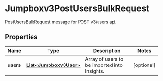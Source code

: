 

# Jumpboxv3PostUsersBulkRequest

PostUsersBulkRequest message for POST v3/users api.

## Properties

| Name | Type | Description | Notes |
|------------ | ------------- | ------------- | -------------|
|**users** | [**List&lt;Jumpboxv3User&gt;**](Jumpboxv3User.md) | Array of users to be imported into Insights. |  [optional] |



